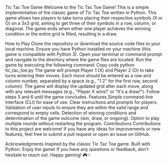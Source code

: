 
Tic Tac Toe Game
Welcome to the Tic Tac Toe Game! This is a simple implementation of the classic game of Tic Tac Toe written in Python. This game allows two players to take turns placing their respective symbols (X or O) on a 3x3 grid, aiming to get three of their symbols in a row, column, or diagonal. The game ends when either one player achieves the winning condition or the entire grid is filled, resulting in a draw.

How to Play
Clone the repository or download the source code files to your local machine.
Ensure you have Python installed on your machine (this game is compatible with Python 3).
Open your terminal or command prompt and navigate to the directory where the game files are located.
Run the game by executing the following command:
Copy code
python tic_tac_toe.py
The game will prompt Player 1 (X) and Player 2 (O) to take turns entering their moves. Each move should be entered as a row and column number, separated by a space (e.g., "1 2" for the first row, second column).
The game will display the updated grid after each move, along with any relevant messages (e.g., "Player X wins!" or "It's a draw!").
Follow steps 5 and 6 until the game concludes.
Features
Simple command-line interface (CLI) for ease of use.
Clear instructions and prompts for players.
Validation of user inputs to ensure they are within the valid range and correspond to empty cells.
Detection of winning conditions and determination of the game outcome (win, draw, or ongoing).
Option to play multiple rounds without restarting the program.
Contributions
Contributions to this project are welcome! If you have any ideas for improvements or new features, feel free to submit a pull request or open an issue on GitHub.


Acknowledgments
Inspired by the classic Tic Tac Toe game.
Built with Python.
Enjoy the game! If you have any questions or feedback, don't hesitate to reach out. Happy gaming! 🎮✨
